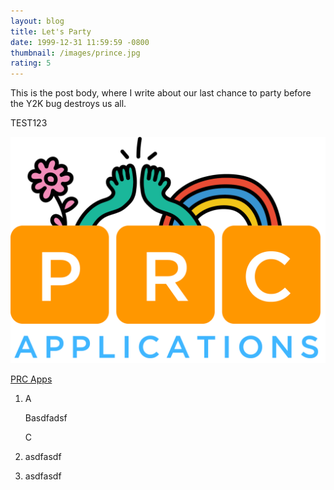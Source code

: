 ```yaml
---
layout: blog
title: Let's Party
date: 1999-12-31 11:59:59 -0800
thumbnail: /images/prince.jpg
rating: 5
---
```

This is the post body, where I write about our last chance to party before the Y2K bug destroys us all.



TEST123

![asfasdf](/uploads/prc-logo-variation.png "asdfadsf")

[PRC Apps](https://www.prcapps.com)

1. A

   Basdfadsf

   C
2. asdfasdf
3. asdfasdf
